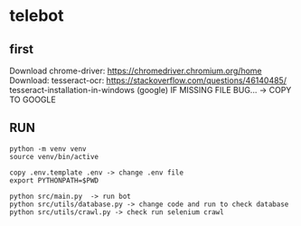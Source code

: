 # telebot
## first
Download chrome-driver: https://chromedriver.chromium.org/home
Download: tesseract-ocr: https://stackoverflow.com/questions/46140485/  tesseract-installation-in-windows (google)
IF MISSING FILE BUG... -> COPY TO GOOGLE
## RUN
```
python -m venv venv
source venv/bin/active
```
```
copy .env.template .env -> change .env file
export PYTHONPATH=$PWD

python src/main.py  -> run bot
python src/utils/database.py -> change code and run to check database
python src/utils/crawl.py -> check run selenium crawl
```